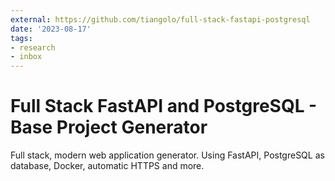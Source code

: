 ```yaml
---
external: https://github.com/tiangolo/full-stack-fastapi-postgresql
date: '2023-08-17'
tags:
- research
- inbox
---
```


# Full Stack FastAPI and PostgreSQL - Base Project Generator

Full stack, modern web application generator. Using FastAPI, PostgreSQL as database, Docker, automatic HTTPS and more.
